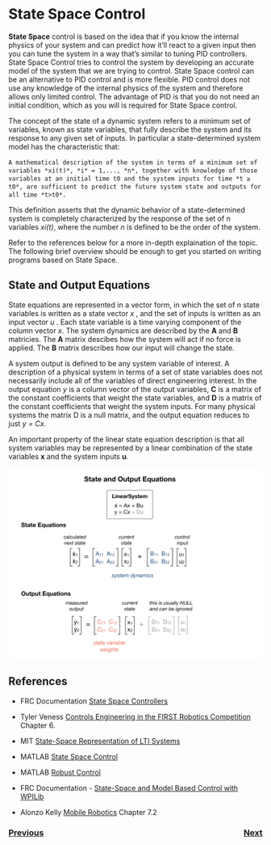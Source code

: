 # State Space Control
**State Space** control is based on the idea that if you know the internal physics of your system and can predict how it’ll react to a given input then you can tune the system in a way that’s similar to tuning PID controllers. State Space Control tries to control the system by developing an accurate model of the system that we are trying to control.  State Space control can be an alternative to PID control and is more flexible.  PID control does not use any knowledge of the internal physics of the system and therefore allows only limited control.  The advantage of PID is that you do not need an initial condition, which as you will is required for State Space control.

The concept of the state of a dynamic system refers to a minimum set of variables, known as state variables, that fully describe the system and its response to any given set of inputs. In particular a state-determined system model has the characteristic that:

    A mathematical description of the system in terms of a minimum set of variables *xi(t)*, *i* = 1,..., *n*, together with knowledge of those variables at an initial time t0 and the system inputs for time *t ≥ t0*, are sufficient to predict the future system state and outputs for all time *t>t0*.

This definition asserts that the dynamic behavior of a state-determined system is completely characterized by the response of the set of n variables *xi(t)*, where the number *n* is defined to be the order of the system.

Refer to the references below for a more in-depth explaination of the topic.  The following brief overview should be enough to get you started on writing programs based on State Space.

## State and Output Equations
State equations are represented in a vector form, in which the set of *n* state variables is written as a state vector *x* , and the set of inputs is written as an input vector *u* . Each state variable is a time varying component of the column vector *x*.  The system dynamics are described by the **A** and **B** matricies.  The **A** matrix descibes how the system will act if no force is applied. The **B** matrix describes how our input will change the state.

A system output is defined to be any system variable of interest. A description of a physical system in terms of a set of state variables does not necessarily include all of the variables of direct engineering interest. In the output equation *y* is a column vector of the output variables, **C** is a matrix of the constant coefficients that weight the state variables, and **D** is a matrix of the constant coefficients that weight the system inputs. For many physical systems the matrix D is a null matrix, and the output equation reduces to just *y = Cx*.

An important property of the linear state equation description is that all system variables may be represented by a linear combination of the state variables **x** and the system inputs **u**.

![State and Output Equations](../../images/FRCControlSystems/FRCControlSystems.003.jpeg)


## References
- FRC Documentation [State Space Controllers](https://docs.wpilib.org/en/stable/docs/software/advanced-controls/state-space/state-space-intro.html)

- Tyler Veness [Controls Engineering in the
FIRST Robotics Competition](https://file.tavsys.net/control/controls-engineering-in-frc.pdf) Chapter 6.

- MIT [State-Space Representation of LTI Systems](http://web.mit.edu/2.14/www/Handouts/StateSpace.pdf)

- MATLAB [State Space Control](https://www.youtube.com/playlist?list=PLn8PRpmsu08podBgFw66-IavqU2SqPg_w)

- MATLAB [Robust Control](https://www.youtube.com/playlist?list=PLn8PRpmsu08qFLMfgTEzR8DxOPE7fBiin)

- FRC Documentation - [State-Space and Model Based Control with WPILib](https://docs.wpilib.org/en/stable/docs/software/advanced-controls/state-space/index.html)

- Alonzo Kelly [Mobile Robotics](https://www.cambridge.org/core/books/mobile-robotics/5BF238489F9BC337C0736432C87B3091) Chapter 7.2


<h3><span style="float:left">
<a href="classicalControl">Previous</a></span>
<span style="float:right">
<a href="LQR">Next</a></span></h3>